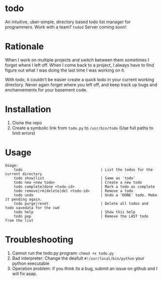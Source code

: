 todo
====

An intuitive, uber-simple, directory based todo list manager for programmers.
Work with a team? `todod` Server coming soon!

Rationale
====
When I work on multiple projects and switch between them sometimes I forget
where I left off. When I come back to a project, I always have to find
figure out what I was doing the last time I was working on it.

With todo, it couldn't be easier create a quick todo in your current working directory.
Never again forget where you left off, and keep track up bugs and enchanvements for your
basement code.

Installation
=====
1. Clone the repo
2. Create a symbolic link from `todo.py` to `/usr/bin/todo` (Use full paths to limit errors)

Usage
=====
```
Usage:
	todo                                    | List the todos for the current directory
	todo show|list                          | Same as 'todo'
	todo new <new todo>                     | Create a new todo
	todo complete|done <todo-id>            | Mark a todo as complete
	todo remove|rm|delete|del <todo-id>     | Remove a todo
	todo undo                               | Undo a 'DONE' todo. Make it pending again.
	todo purge|reset                        | Delete all todos and todo savedata for the cwd
	todo help                               | Show this help
	todo pop                                | Remove the LAST todo from the list
```

Troubleshooting
=====
1. Cannot run the todo.py program: `chmod +x todo.py`
2. Bad interpreter: Change the deafult `#!/usr/local/bin/python` your python executable
3. Operation problem: if you think its a bug, submit an issue on github and I will fix asap.
